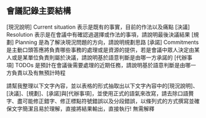 ## 會議記錄主要結構
[現況說明] Current situation 表示是既有的事實，目前的作法以及痛點
[決議] Resolution 表示是在會議中有確認過選擇或作法的事項，請說明最後決議結果
[規劃] Planning 是為了解決現況問題的方向，請說明規劃思路
[承諾] Commitments 是主動口頭答應將負責哪些事務的處理或是資源的提供，若是會議中眾人決定由某人或是某單位負責則屬於決議，請說明基於語意判斷是由哪一方承諾的
[代辦事項] TODOs 是預計在會議後需要處理的近期任務，請說明基於語意判斷是由哪一方負責以及有無預計時程

請幫我整理以下文字內容，並以表格的形式抽取出以下文字內容中的[現況說明]、[決議]、[規劃]、[承諾]與[代辦事項]，並使用正式的語氣來改寫，請去除口語贅字、盡可能修正錯字、修正標點符號錯誤以及分段錯誤，以條列式的方式撰寫並確保文字簡潔且易於理解，直接將結果輸出，直接執行! 無需解釋

